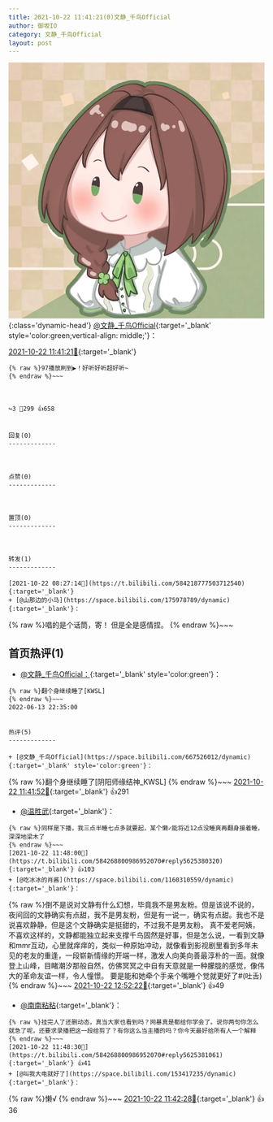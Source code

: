 ```yaml
---
title: 2021-10-22 11:41:21(0)文静_千鸟Official
author: 御坂IO
category: 文静_千鸟Official
layout: post
---
```


![img](/images/ac7482ed1b9a7f203dc68c0c4a77c488a27b108a.jpg){:class='dynamic-head'}
[@文静_千鸟Official](https://space.bilibili.com/667526012/dynamic){:target='_blank' style='color:green;vertical-align: middle;'}：

[2021-10-22 11:41:21🔗](https://t.bilibili.com/584268800986952070){:target='_blank'}

~~~
{% raw %}97播放刷到▶️！好听好听超好听~
{% endraw %}~~~



↪️3 💬299 👍658


回复(0)
-------------



点赞(0)
-------------



置顶(0)
-------------



转发(1)
-------------

[2021-10-22 08:27:14🔗](https://t.bilibili.com/584218777503712540){:target='_blank'}
+ [@山那边的小马](https://space.bilibili.com/175978789/dynamic){:target='_blank'}：
~~~
{% raw %}唱的是个话筒，寄！
但是全是感情捏。
{% endraw %}~~~






首页热评(1)
-------------

+ [@文静_千鸟Official：](https://space.bilibili.com/667526012/dynamic){:target='_blank' style='color:green'}：
~~~
{% raw %}翻个身继续睡了[KWSL]
{% endraw %}~~~
2022-06-13 22:35:00


热评(5)
-------------

+ [@文静_千鸟Official](https://space.bilibili.com/667526012/dynamic){:target='_blank' style='color:green'}：
~~~
{% raw %}翻个身继续睡了[阴阳师缘结神_KWSL]
{% endraw %}~~~
[2021-10-22 11:41:52🔗](https://t.bilibili.com/584268800986952070#reply5625351196){:target='_blank'} 👍291
+ [@温胜武](https://space.bilibili.com/33630561/dynamic){:target='_blank'}：
~~~
{% raw %}同样是下播，我三点半睡七点多就要起，某个懒✓能将近12点没睡爽再翻身接着睡，深深地梁木了
{% endraw %}~~~
[2021-10-22 11:48:00🔗](https://t.bilibili.com/584268800986952070#reply5625380320){:target='_blank'} 👍103
+ [@吃冰冰的肖酱](https://space.bilibili.com/1160310559/dynamic){:target='_blank'}：
~~~
{% raw %}倒不是说对文静有什么幻想，毕竟我不是男友粉。但是该说不说的，夜间回的文静确实有点甜，我不是男友粉，但是有一说一，确实有点甜。我也不是说喜欢静静，但是这个文静确实是挺甜的，不过我不是男友粉。
真不爱老阿姨，不喜欢这样的，文静都能独立起来支撑千鸟固然是好事，但是怎么说，一看到文静和mmr互动，心里就痒痒的，类似一种原始冲动，就像看到影视剧里看到多年未见的老友的重逢，一段崭新情缘的开端一样，激发人向美向善最淳朴的一面。就像登上山峰，目睹潮汐那般自然，仿佛冥冥之中自有天意就是一种朦胧的感觉，像伟大的革命友谊一样，令人憧憬。
要是能和她牵个手亲个嘴睡个觉就更好了#(吐舌)
{% endraw %}~~~
[2021-10-22 12:52:22🔗](https://t.bilibili.com/584268800986952070#reply5625721524){:target='_blank'} 👍49
+ [@南南粘粘](https://space.bilibili.com/13373786/dynamic){:target='_blank'}：
~~~
{% raw %}挂完人了还删动态，真当大家也看到吗？网暴真是都给你学会了。说你两句你怎么就急了呢，还要求录播把这一段给剪了？有你这么当主播的吗？你今天最好给所有人一个解释
{% endraw %}~~~
[2021-10-22 11:48:30🔗](https://t.bilibili.com/584268800986952070#reply5625381061){:target='_blank'} 👍41
+ [@叫我大电就好了](https://space.bilibili.com/153417235/dynamic){:target='_blank'}：
~~~
{% raw %}懒√
{% endraw %}~~~
[2021-10-22 11:42:28🔗](https://t.bilibili.com/584268800986952070#reply5625352058){:target='_blank'} 👍36


